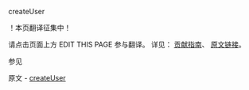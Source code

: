  createUser

 ！本页翻译征集中！

请点击页面上方 EDIT THIS PAGE 参与翻译。
详见：
[贡献指南]( https://github.com/whaleal/MongoDB-Manual-zh/blob/master/CONTRIBUTING.md )、
[原文链接](  https://docs.mongodb.com/manual/reference/command/createUser/  )。

 参见

原文 - [createUser]( https://docs.mongodb.com/manual/reference/command/createUser/ )

